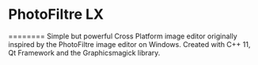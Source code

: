 # PhotoFiltre LX
========
Simple but powerful Cross Platform image editor originally inspired by the PhotoFiltre image editor on Windows. Created with C++ 11, Qt Framework and the Graphicsmagick library.